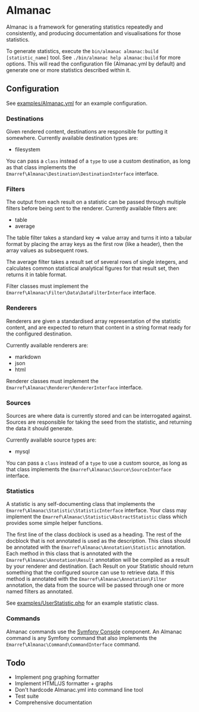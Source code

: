# Almanac

Almanac is a framework for generating statistics repeatedly and consistently, and producing documentation and visualisations for those statistics.

To generate statistics, execute the ```bin/almanac almanac:build [statistic_name]``` tool. See ```./bin/almanac help almanac:build``` for more options. This will read the configuration file (Almanac.yml by default) and generate one or more statistics described within it.

## Configuration

See [examples/Almanac.yml](examples/Almanac.yml) for an example configuration.

### Destinations

Given rendered content, destinations are responsible for putting it somewhere. Currently available destination types are:

- filesystem

You can pass a ```class``` instead of a ```type``` to use a custom destination, as long as that class implements the ```Emarref\Almanac\Destination\DestinationInterface``` interface.

### Filters

The output from each result on a statistic can be passed through multiple filters before being sent to the renderer. Currently available filters are:

- table
- average

The table filter takes a standard key => value array and turns it into a tabular format by placing the array keys as the first row (like a header), then the array values as subsequent rows.

The average filter takes a result set of several rows of single integers, and calculates common statistical analytical figures for that result set, then returns it in table format.

Filter classes must implement the ```Emarref\Almanac\Filter\Data\DataFilterInterface``` interface.

### Renderers

Renderers are given a standardised array representation of the statistic content, and are expected to return that content in a string format ready for the configured destination.

Currently available renderers are:

- markdown
- json
- html

Renderer classes must implement the ```Emarref\Almanac\Renderer\RendererInterface``` interface.

### Sources

Sources are where data is currently stored and can be interrogated against. Sources are responsible for taking the seed from the statistic, and returning the data it should generate.

Currently available source types are:

- mysql

You can pass a ```class``` instead of a ```type``` to use a custom source, as long as that class implements the ```Emarref\Almanac\Source\SourceInterface``` interface.

### Statistics

A statistic is any self-documenting class that implements the ```Emarref\Almanac\Statistic\StatisticInterface``` interface. Your class may implement the ```Emarref\Almanac\Statistic\AbstractStatistic``` class which provides some simple helper functions.

The first line of the class docblock is used as a heading. The rest of the docblock that is not annotated is used as the description. This class should be annotated with the ```Emarref\Almanac\Annotation\Statistic``` annotation. Each method in this class that is annotated with the ```Emarref\Almanac\Annotation\Result``` annotation will be compiled as a result by your renderer and destination. Each Result on your Statistic should return something that the configured source can use to retrieve data. If this method is annotated with the ```Emarref\Almanac\Annotation\Filter``` annotation, the data from the source will be passed through one or more named filters as annotated.

See [examples/UserStatistic.php](examples/UserStatistic.php) for an example statistic class.

### Commands

Almanac commands use the [Symfony Console](https://github.com/symfony/Console) component. An Almanac command is any Symfony command that also implements the ```Emarref\Almanac\Command\CommandInterface``` command.

## Todo

- Implement png graphing formatter
- Implement HTML/JS formatter + graphs
- Don't hardcode Almanac.yml into command line tool
- Test suite
- Comprehensive documentation